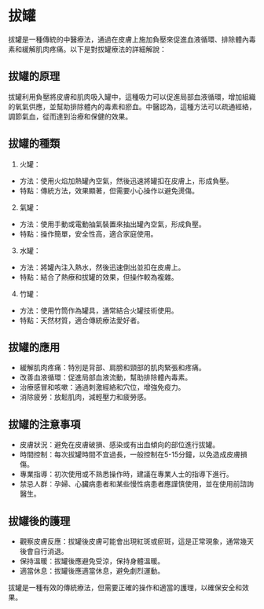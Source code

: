 # 拔罐

拔罐是一種傳統的中醫療法，通過在皮膚上施加負壓來促進血液循環、排除體內毒素和緩解肌肉疼痛。以下是對拔罐療法的詳細解說：

## 拔罐的原理
拔罐利用負壓將皮膚和肌肉吸入罐中，這種吸力可以促進局部血液循環，增加組織的氧氣供應，並幫助排除體內的毒素和瘀血。中醫認為，這種方法可以疏通經絡，調節氣血，從而達到治療和保健的效果。

## 拔罐的種類

1. 火罐：

- 方法：使用火焰加熱罐內空氣，然後迅速將罐扣在皮膚上，形成負壓。
- 特點：傳統方法，效果顯著，但需要小心操作以避免燙傷。

2. 氣罐：

- 方法：使用手動或電動抽氣裝置來抽出罐內空氣，形成負壓。
- 特點：操作簡單，安全性高，適合家庭使用。

3. 水罐：

- 方法：將罐內注入熱水，然後迅速倒出並扣在皮膚上。
- 特點：結合了熱療和拔罐的效果，但操作較為複雜。

4. 竹罐：

- 方法：使用竹筒作為罐具，通常結合火罐技術使用。
- 特點：天然材質，適合傳統療法愛好者。

## 拔罐的應用
- 緩解肌肉疼痛：特別是背部、肩膀和頸部的肌肉緊張和疼痛。
- 改善血液循環：促進局部血液流動，幫助排除體內毒素。
- 治療感冒和咳嗽：通過刺激經絡和穴位，增強免疫力。
- 消除疲勞：放鬆肌肉，減輕壓力和疲勞感。

## 拔罐的注意事項
- 皮膚狀況：避免在皮膚破損、感染或有出血傾向的部位進行拔罐。
- 時間控制：每次拔罐時間不宜過長，一般控制在5-15分鐘，以免造成皮膚損傷。
- 專業指導：初次使用或不熟悉操作時，建議在專業人士的指導下進行。
- 禁忌人群：孕婦、心臟病患者和某些慢性病患者應謹慎使用，並在使用前諮詢醫生。

## 拔罐後的護理
- 觀察皮膚反應：拔罐後皮膚可能會出現紅斑或瘀斑，這是正常現象，通常幾天後會自行消退。
- 保持溫暖：拔罐後應避免受涼，保持身體溫暖。
- 適當休息：拔罐後應適當休息，避免劇烈運動。

拔罐是一種有效的傳統療法，但需要正確的操作和適當的護理，以確保安全和效果。